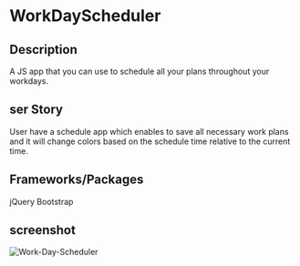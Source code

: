 # WorkDayScheduler

## Description

A JS app that you can use to schedule all your plans throughout your workdays.

## ser Story

User have a schedule app which enables to save all necessary work plans and it will change colors based on the schedule time relative to the current time.

## Frameworks/Packages

jQuery
Bootstrap
## screenshot
![Work-Day-Scheduler](https://user-images.githubusercontent.com/73629983/104147698-012eaa00-5395-11eb-8d1d-e483963067a7.png)
